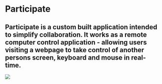 <h1> Participate </h1>

<h2> Participate is a custom built application intended to simplify collaboration. It works as a
  remote computer control application - allowing users visiting a webpage
  to take control of another persons screen, keyboard and mouse in real-time. </h2>

![](part.gif)
